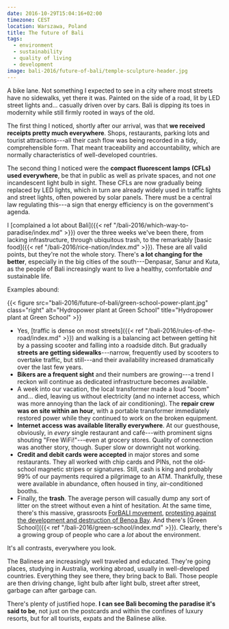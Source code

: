 ```yaml
---
date: 2016-10-29T15:04:16+02:00
timezone: CEST
location: Warszawa, Poland
title: The future of Bali
tags:
  - environment
  - sustainability
  - quality of living
  - development
image: bali-2016/future-of-bali/temple-sculpture-header.jpg
---
```


A bike lane. Not something I expected to see in a city where most streets have no sidewalks, yet there it was. Painted on the side of a road, lit by LED street lights and... casually driven over by cars. Bali is dipping its toes in modernity while still firmly rooted in ways of the old.

<!--more-->

The first thing I noticed, shortly after our arrival, was that __we received receipts pretty much everywhere__. Shops, restaurants, parking lots and tourist attractions---all their cash flow was being recorded in a tidy, comprehensible form. That meant traceability and accountability, which are normally characteristics of well-developed countries.

The second thing I noticed were the __compact fluorescent lamps (CFLs) used everywhere__, be that in public as well as private spaces, and not _one_ incandescent light bulb in sight. These CFLs are now gradually being replaced by LED lights, which in turn are already widely used in traffic lights and street lights, often powered by solar panels. There must be a central law regulating this---a sign that energy efficiency is on the government's agenda.

I [complained a lot about Bali]({{< ref "/bali-2016/which-way-to-paradise/index.md" >}}) over the three weeks we've been there, from lacking infrastructure, through ubiquitous trash, to the remarkably [basic food]({{< ref "/bali-2016/rice-nation/index.md" >}}). These are all valid points, but they're not the whole story. There's __a lot changing for the better__, especially in the big cities of the south---Denpasar, Sanur and Kuta, as the people of Bali increasingly want to live a healthy, comfortable _and_ sustainable life.

Examples abound:

{{< figure src="bali-2016/future-of-bali/green-school-power-plant.jpg" class="right" alt="Hydropower plant at Green School" title="Hydropower plant at Green School" >}}

* Yes, [traffic is dense on most streets]({{< ref "/bali-2016/rules-of-the-road/index.md" >}}) and walking is a balancing act between getting hit by a passing scooter and falling into a roadside ditch. But gradually __streets are getting sidewalks__---narrow, frequently used by scooters to overtake traffic, but still---and their availability increased dramatically over the last few years.
* __Bikers are a frequent sight__ and their numbers are growing---a trend I reckon will continue as dedicated infrastructure becomes available.
* A week into our vacation, the local transformer made a loud "boom" and... died, leaving us without electricity (and no internet access, which was more annoying than the lack of air conditioning). The __repair crew was on site within an hour__, with a portable transformer immediately restored power while they continued to work on the broken equipment.
* __Internet access was available literally everywhere__. At our guesthouse, obviously, in _every_ single restaurant and café---with prominent signs shouting "Free WiFi!"---even at grocery stores. Quality of connection was another story, though. Super slow or downright not working.
* __Credit and debit cards were accepted__ in major stores and some restaurants. They all worked with chip cards and PINs, not the old-school magnetic stripes or signatures. Still, cash is king and probably 99% of our payments required a pilgrimage to an ATM. Thankfully, these were available in abundance, often housed in tiny, air-conditioned booths.
* Finally, the __trash__. The average person will casually dump any sort of litter on the street without even a hint of hesitation. At the same time, there's this massive, grassroots [ForBALI movement](https://www.forbali.org/), [protesting against the development and destruction of Benoa Bay](https://www.engagemedia.org/forbali-the-struggle-againts-benoa-bay-reclamation). And there's [Green School]({{< ref "/bali-2016/green-school/index.md" >}}). Clearly, there's a growing group of people who care a _lot_ about the environment.

It's all contrasts, everywhere you look.

The Balinese are increasingly well traveled and educated. They're going places, studying in Australia, working abroad, usually in well-developed countries. Everything they see there, they bring back to Bali. Those people are then driving change, light bulb after light bulb, street after street, garbage can after garbage can.

There's plenty of justified hope. __I can see Bali becoming the paradise it's said to be__, not just on the postcards and within the confines of luxury resorts, but for all tourists, expats and the Balinese alike.
